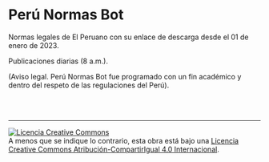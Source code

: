 # Perú Normas Bot  
Normas legales de El Peruano con su enlace de descarga desde el 01 de enero de 2023. 

Publicaciones diarias (8 a.m.).  

(Aviso legal. Perú Normas  Bot fue programado con un fin académico  y dentro del respeto de las regulaciones del Perú).


</br>
</br>

---
<a rel="license" href="http://creativecommons.org/licenses/by-sa/4.0/"><img alt="Licencia Creative Commons" style="border-width:A0" src="https://i.creativecommons.org/l/by-sa/4.0/88x31.png" /></a><br /> A menos que se indique lo contrario, esta obra está bajo una <a rel="license" href="http://creativecommons.org/licenses/by-sa/4.0/">Licencia Creative Commons Atribución-CompartirIgual 4.0 Internacional</a>.

